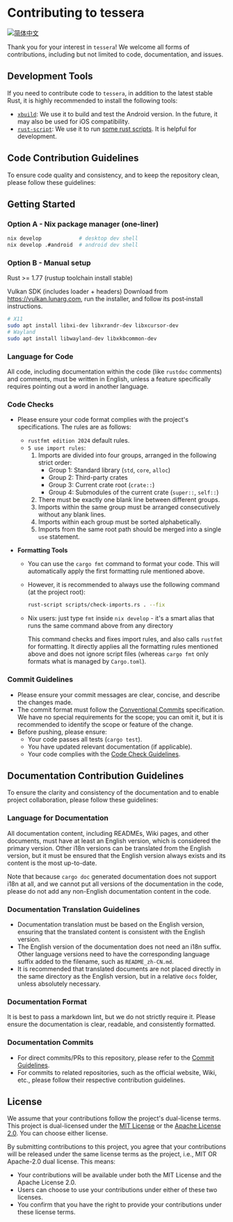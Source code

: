 # Contributing to tessera

[![简体中文][contributing-zh-badge]][contributing-zh-url]

[contributing-zh-badge]: https://img.shields.io/badge/CONTRIBUTING-简体中文-blue.svg?style=for-the-badge&logo=contributing
[contributing-zh-url]: docs/CONTRIBUTING_zh-CN.md

Thank you for your interest in `tessera`! We welcome all forms of contributions, including but not limited to code, documentation, and issues.

## Development Tools

If you need to contribute code to `tessera`, in addition to the latest stable Rust, it is highly recommended to install the following tools:

- [`xbuild`](https://github.com/rust-mobile/xbuild): We use it to build and test the Android version. In the future, it may also be used for iOS compatibility.
- [`rust-script`](https://rust-script.org/#installation): We use it to run [some rust scripts](./scripts). It is helpful for development.

## Code Contribution Guidelines

To ensure code quality and consistency, and to keep the repository clean, please follow these guidelines:

## Getting Started

### Option A - Nix package manager (one-liner)
```bash
nix develop            # desktop dev shell
nix develop .#android  # android dev shell
```

### Option B - Manual setup

Rust >= 1.77 (rustup toolchain install stable)

Vulkan SDK (includes loader + headers)
Download from https://vulkan.lunarg.com, run the installer, and
follow its post‑install instructions.

```bash
# X11
sudo apt install libxi-dev libxrandr-dev libxcursor-dev
# Wayland
sudo apt install libwayland-dev libxkbcommon-dev
```

### Language for Code

All code, including documentation within the code (like `rustdoc` comments) and comments, must be written in English, unless a feature specifically requires pointing out a word in another language.

### Code Checks

- Please ensure your code format complies with the project's specifications. The rules are as follows:

  - `rustfmt edition 2024` default rules.
  - `5 use import rules`:
    1. Imports are divided into four groups, arranged in the following strict order:
        - Group 1: Standard library (`std`, `core`, `alloc`)
        - Group 2: Third-party crates
        - Group 3: Current crate root (`crate::`)
        - Group 4: Submodules of the current crate (`super::`, `self::`)
    2. There must be exactly one blank line between different groups.
    3. Imports within the same group must be arranged consecutively without any blank lines.
    4. Imports within each group must be sorted alphabetically.
    5. Imports from the same root path should be merged into a single `use` statement.

- **Formatting Tools**

  - You can use the `cargo fmt` command to format your code. This will automatically apply the first formatting rule mentioned above.
  - However, it is recommended to always use the following command (at the project root):

    ```bash
    rust-script scripts/check-imports.rs . --fix
    ```
  - Nix users: just type `fmt` inside `nix develop` - it's a smart alias that runs the same command above from any directory

    This command checks and fixes import rules, and also calls `rustfmt` for formatting. It directly applies all the formatting rules mentioned above and does not ignore script files (whereas `cargo fmt` only formats what is managed by `Cargo.toml`).

### Commit Guidelines

- Please ensure your commit messages are clear, concise, and describe the changes made.
- The commit format must follow the [Conventional Commits](https://www.conventionalcommits.org/en/v1.0.0) specification. We have no special requirements for the scope; you can omit it, but it is recommended to identify the scope or feature of the change.
- Before pushing, please ensure:
  - Your code passes all tests (`cargo test`).
  - You have updated relevant documentation (if applicable).
  - Your code complies with the [Code Check Guidelines](#code-checks).

## Documentation Contribution Guidelines

To ensure the clarity and consistency of the documentation and to enable project collaboration, please follow these guidelines:

### Language for Documentation

All documentation content, including READMEs, Wiki pages, and other documents, must have at least an English version, which is considered the primary version. Other i18n versions can be translated from the English version, but it must be ensured that the English version always exists and its content is the most up-to-date.

Note that because `cargo doc` generated documentation does not support i18n at all, and we cannot put all versions of the documentation in the code, please do not add any non-English documentation content in the code.

### Documentation Translation Guidelines

- Documentation translation must be based on the English version, ensuring that the translated content is consistent with the English version.
- The English version of the documentation does not need an i18n suffix. Other language versions need to have the corresponding language suffix added to the filename, such as `README_zh-CN.md`.
- It is recommended that translated documents are not placed directly in the same directory as the English version, but in a relative `docs` folder, unless absolutely necessary.

### Documentation Format

It is best to pass a markdown lint, but we do not strictly require it. Please ensure the documentation is clear, readable, and consistently formatted.

### Documentation Commits

- For direct commits/PRs to this repository, please refer to the [Commit Guidelines](#commit-guidelines).
- For commits to related repositories, such as the official website, Wiki, etc., please follow their respective contribution guidelines.

## License

We assume that your contributions follow the project's dual-license terms. This project is dual-licensed under the [MIT License](./LICENSE) or the [Apache License 2.0](./LICENSE). You can choose either license.

By submitting contributions to this project, you agree that your contributions will be released under the same license terms as the project, i.e., MIT OR Apache-2.0 dual license. This means:

- Your contributions will be available under both the MIT License and the Apache License 2.0.
- Users can choose to use your contributions under either of these two licenses.
- You confirm that you have the right to provide your contributions under these license terms.
